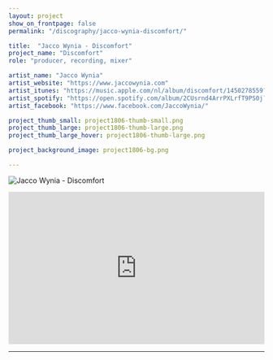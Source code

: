 ```yaml
---
layout: project
show_on_frontpage: false
permalink: "/discography/jacco-wynia-discomfort/"

title:  "Jacco Wynia - Discomfort"
project_name: "Discomfort"
role: "producer, recording, mixer"

artist_name: "Jacco Wynia"
artist_website: "https://www.jaccowynia.com"
artist_itunes: "https://music.apple.com/nl/album/discomfort/1450278559?l=en"
artist_spotify: "https://open.spotify.com/album/2CUsrnd4ArrPXLrfT9PS0j?si=oiiCMu28TxenS3Mibc2GsQ"
artist_facebook: "https://www.facebook.com/JaccoWynia/"

project_thumb_small: project1806-thumb-small.png
project_thumb_large: project1806-thumb-large.png
project_thumb_large_hover: project1806-thumb-large.png

project_background_image: project1806-bg.png

---
```


![Jacco Wynia - Discomfort](../../img/project1806-image01.png)

<iframe src="https://open.spotify.com/embed/album/2CUsrnd4ArrPXLrfT9PS0j" width="100%" height="300" frameborder="0" allowtransparency="true" allow="encrypted-media"></iframe>

---
